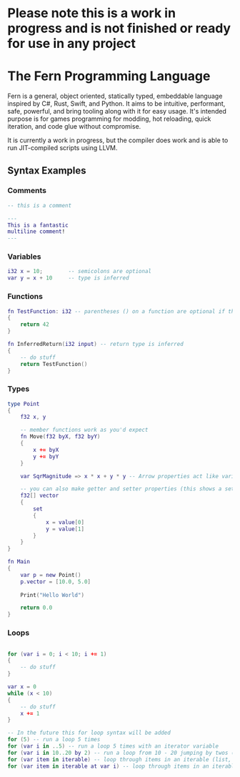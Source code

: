 # Please note this is a work in progress and is not finished or ready for use in any project


# The Fern Programming Language
Fern is a general, object oriented, statically typed, embeddable language inspired by C#, Rust, Swift, and Python.
It aims to be intuitive, performant, safe, powerful, and bring tooling along with it for easy usage. It's intended purpose is for games programming for modding, hot reloading, quick iteration, and code glue without compromise.

It is currently a work in progress, but the compiler does work and is able to run JIT-compiled scripts using LLVM.


## Syntax Examples

### Comments

```lua
-- this is a comment

---
This is a fantastic
multiline comment!
---
```

### Variables

```lua
i32 x = 10;        -- semicolons are optional
var y = x + 10     -- type is inferred
```

### Functions

```lua
fn TestFunction: i32 -- parentheses () on a function are optional if the function has no arguments
{
    return 42
}

fn InferredReturn(i32 input) -- return type is inferred
{
    -- do stuff
    return TestFunction()
}
```

### Types

```lua
type Point
{
    f32 x, y

    -- member functions work as you'd expect
    fn Move(f32 byX, f32 byY)
    {
        x += byX
        y += byY
    }

    var SqrMagnitude => x * x + y * y -- Arrow properties act like variables but they return calcualted read only data (it is caluclated every time it is read)

    -- you can also make getter and setter properties (this shows a setter only property. It cannot be read from only written to)
    f32[] vector
    {
        set
        {
            x = value[0]
            y = value[1]
        }
    }
}

fn Main
{
    var p = new Point()
    p.vector = [10.0, 5.0]
    
    Print("Hello World")

    return 0.0
}
```

### Loops

```lua

for (var i = 0; i < 10; i += 1)
{
    -- do stuff
}

var x = 0
while (x < 10)
{
    -- do stuff
    x += 1
}

-- In the future this for loop syntax will be added
for (5) -- run a loop 5 times
for (var i in ..5) -- run a loop 5 times with an iterator variable
for (var i in 10..20 by 2) -- run a loop from 10 - 20 jumping by twos (10, 12, 14, 16, 18, 20) 
for (var item in iterable) -- loop through items in an iterable (list, array, etc)
for (var item in iterable at var i) -- loop through items in an iterable and track the index too
```


